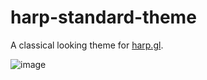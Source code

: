 # harp-standard-theme

A classical looking theme for [harp.gl](github.com/heremaps/harp.gl).

![image](https://im.easyimg.de/Capture_d'%C3%A9cran_de_2020-02-27_18-00-469296.png)
